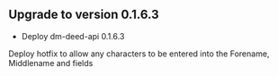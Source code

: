 ## Upgrade to version 0.1.6.3

* Deploy dm-deed-api 0.1.6.3

Deploy hotfix to allow any characters to be entered into the Forename, Middlename and fields


